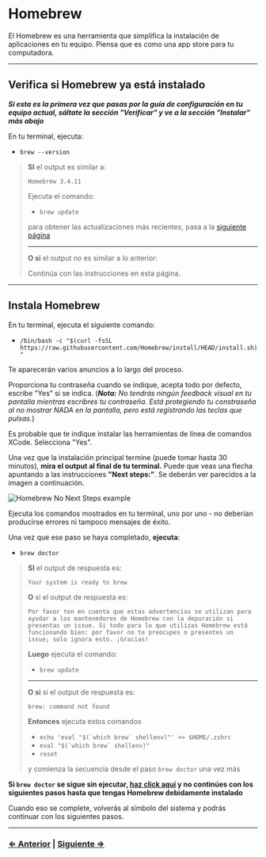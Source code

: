 ﻿# Homebrew

El Homebrew es una herramienta que simplifica la instalación de aplicaciones en tu equipo. Piensa que es como una app store para tu computadora.

---

## Verifica si Homebrew ya está instalado

**_Si esta es la primera vez que pasas por la guía de configuración en tu equipo actual, sáltate la sección "Verificar" y ve a la sección "Instalar" más abajo_**

En tu terminal, ejecuta:

- `brew --version`

> **SI** el output es similar a:
>
> ```text
> Homebrew 3.4.11
> ```
>
> Ejecuta el comando:
>>
> - `brew update`
>
> para obtener las actualizaciones más recientes, pasa a la [siguiente página](./3-git.md)
>
> ---
> **O si** el output no es similar a lo anterior:
>
> Continúa con las instrucciones en esta página.

---

## Instala Homebrew

En tu terminal, ejecuta el siguiente comando:

- `/bin/bash -c "$(curl -fsSL https://raw.githubusercontent.com/Homebrew/install/HEAD/install.sh)"`

Te aparecerán varios anuncios a lo largo del proceso.

Proporciona tu contraseña cuando se indique, acepta todo por defecto, escribe "Yes" si se indica. (**_Nota:_** _No tendrás ningún feedback visual en tu pantalla mientras escribres tu contraseña. Está protegiendo tu constraseña al no mostrar NADA en la pantalla, pero está registrando las teclas que pulsas._)

Es probable que te indique instalar las herramientas de línea de comandos XCode. Selecciona "Yes".

Una vez que la instalación principal termine (puede tomar hasta 30 minutos), **mira el output al final de tu terminal.** Puede que veas una flecha apuntando a las instrucciones **"Next steps:"**. Se deberán ver parecidos a la imagen a continuación.

![Homebrew No Next Steps example](../../images/homebrew-next-steps.png)

Ejecuta los comandos mostrados en tu terminal, uno por uno - no deberían producirse errores ni tampoco mensajes de éxito.

Una vez que ese paso se haya completado, **ejecuta**:

- `brew doctor`

> **SI** el output de respuesta es:
>
> ```text
> Your system is ready to brew
> ```
>
> **O** si el output de respuesta es:
>
> ```text
> Por favor ten en cuenta que estas advertencias se utilizan para ayudar a los mantenedores de Homebrew con la depuración si presentas un issue. Si todo para lo que utilizas Homebrew está funcionando bien: por favor no te preocupes o presentes un issue; solo ignora esto. ¡Gracias!
> ```
>
> **Luego**  ejecuta el comando:
>
> - `brew update`
>
> ---
> **O si** si el output de respuesta es:
>
> ```text
> brew: command not found
> ```
>
> **Entonces** ejecuta estos comandos
>
> - `` echo 'eval "$(`which brew` shellenv)"' >> $HOME/.zshrc ``
> - `` eval "$(`which brew` shellenv)" ``
> - `reset`
>
> y comienza la secuencia desde el paso `brew doctor` una vez más

**Si `brew doctor` se sigue sin ejecutar, [haz click aquí](../../error/error.md) y no continúes con los siguientes pasos hasta que tengas Homebrew debidamente instalado**

Cuando eso se complete, volverás al símbolo del sistema y podrás continuar con los siguientes pasos.

---

### [⇐ Anterior](./1-environment.md) | [Siguiente ⇒](./3-git.md)
